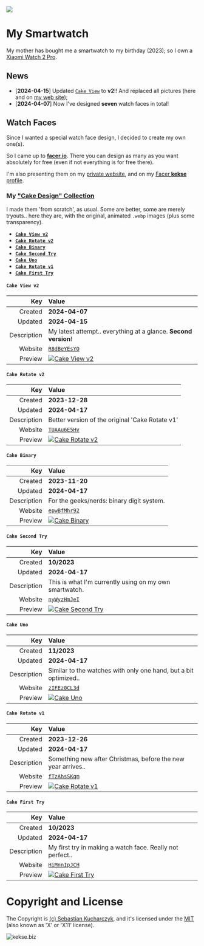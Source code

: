 <img src="https://kekse.biz/github.php?draw&override=github:smartwatch" />

# My **Smartwatch**
My mother has bought me a smartwatch to my birthday (2023); so I own a [Xiaomi Watch 2 Pro](https://kekse.biz/?~hardware).

## News
* \[**2024-04-15**\] Updated [`Cake View`](#cake-view-v2) to **v2**!! And replaced all pictures (here and on [my web site](https://kekse.biz/?~smartwatch));
* \[**2024-04-07**\] Now I've designed **seven** watch faces in total!

## Watch Faces
Since I wanted a special watch face design, I decided to create my own one(s).

So I came up to [**facer.io**](https://facer.io/). There you can design as many as you want
absolutely for free (even if not everything is for free there).

I'm also presenting them on my [private website](https://kekse.biz/?~smartwatch),
and on my [Facer **kekse** profile](https://www.facer.io/u/kekse).

### My ["**Cake Design**" Collection](https://www.facer.io/collection/cake-collection-8e8db4066b)
I made them 'from scratch', as usual. Some are better, some are merely tryouts..
here they are, with the original, animated `.webp` images (plus some transparency).

* [**`Cake View v2`**](#cake-view-v2)
* [**`Cake Rotate v2`**](#cake-rotate-v2)
* [**`Cake Binary`**](#cake-binary)
* [**`Cake Second Try`**](#cake-second-try)
* [**`Cake Uno`**](#cake-uno)
* [**`Cake Rotate v1`**](#cake-rotate-v1)
* [**`Cake First Try`**](#cake-first-try)

#### **`Cake View v2`**
| Key         | Value                                                                                                             |
| ----------: | :---------------------------------------------------------------------------------------------------------------- |
| Created     | **2024-04-07**                                                                                                    |
| Updated     | **2024-04-15**                                                                                                    |
| Description | My latest attempt.. everything at a glance. **Second version**!                                                   |
| Website     | [`R8dBeYEsYO`](https://www.facer.io/watchface/R8dBeYEsYO?watchModel=fossilqmarshal)                               |
| Preview     | <a href="images/png/Cake View v2.png"><img src="images/webp/Cake View v2.webp" alt="Cake View v2" /></a>          |

#### **`Cake Rotate v2`**
| Key         | Value                                                                                                             |
| ----------: | :---------------------------------------------------------------------------------------------------------------- |
| Created     | **2023-12-28**                                                                                                    |
| Updated     | **2024-04-17**                                                                                                    |
| Description | Better version of the original 'Cake Rotate v1'                                                                   |
| Website     | [`TUAAu6E5Hv`](https://www.facer.io/watchface/TUAAu6E5Hv?watchModel=fossilqmarshal)                               |
| Preview     | <a href="images/png/Cake Rotate v2.png"><img src="images/webp/Cake Rotate v2.webp" alt="Cake Rotate v2" /></a>    |

#### **`Cake Binary`**
| Key         | Value                                                                                                             |
| ----------: | :---------------------------------------------------------------------------------------------------------------- |
| Created     | **2023-11-20**                                                                                                    |
| Updated     | **2024-04-17**                                                                                                    |
| Description | For the geeks/nerds: binary digit system.                                                                         |
| Website     | [`epwBfMhr92`](https://www.facer.io/watchface/epwBfMhr92?watchModel=fossilqmarshal)                               |
| Preview     | <a href="images/png/Cake Binary.png"><img src="images/webp/Cake Binary.webp" alt="Cake Binary" /></a>             |

#### **`Cake Second Try`**
| Key         | Value                                                                                                             |
| ----------: | :---------------------------------------------------------------------------------------------------------------- |
| Created     | **10/2023**                                                                                                       |
| Updated     | **2024-04-17**                                                                                                    |
| Description | This is what I'm currently using on my own smartwatch.                                                            |
| Website     | [`nyWyzHmJeI`](https://www.facer.io/watchface/nyWyzHmJeI?watchModel=fossilqmarshal)                               |
| Preview     | <a href="images/png/Cake Second Try.png"><img src="images/webp/Cake Second Try.webp" alt="Cake Second Try" /></a> |

#### **`Cake Uno`**
| Key         | Value                                                                                                             |
| ----------: | :---------------------------------------------------------------------------------------------------------------- |
| Created     | **11/2023**                                                                                                       |
| Updated     | **2024-04-17**                                                                                                    |
| Description | Similar to the watches with only one hand, but a bit optimized..                                                  |
| Website     | [`zIFEz0CL3d`](https://www.facer.io/watchface/zIFEz0CL3d?watchModel=fossilqmarshal)                               |
| Preview     | <a href="images/png/Cake Uno.png"><img src="images/webp/Cake Uno.webp" alt="Cake Uno" /></a>                      |

#### **`Cake Rotate v1`**
| Key         | Value                                                                                                             |
| ----------: | :---------------------------------------------------------------------------------------------------------------- |
| Created     | **2023-12-26**                                                                                                    |
| Updated     | **2024-04-17**                                                                                                    |
| Description | Something new after Christmas, before the new year arrives..                                                      |
| Website     | [`fTzAhsSKqm`](https://www.facer.io/watchface/fTzAhsSKqm?watchModel=fossilqmarshal)                               |
| Preview     | <a href="images/png/Cake Rotate v1.png"><img src="images/webp/Cake Rotate v1.webp" alt="Cake Rotate v1" /></a>    |

#### **`Cake First Try`**
| Key         | Value                                                                                                             |
| ----------: | :---------------------------------------------------------------------------------------------------------------- |
| Created     | **10/2023**                                                                                                       |
| Updated     | **2024-04-17**                                                                                                    |
| Description | My first try in making a watch face. Really not perfect..                                                         |
| Website     | [`HiMnnIpJCH`](https://www.facer.io/watchface/HiMnnIpJCH?watchModel=fossilqmarshal)                               |
| Preview     | <a href="images/png/Cake First Try.png"><img src="images/webp/Cake First Try.webp" alt="Cake First Try" /></a>    |

# Copyright and License
The Copyright is [(c) Sebastian Kucharczyk](COPYRIGHT.txt),
and it's licensed under the [MIT](LICENSE.txt) (also known as 'X' or 'X11' license).

![kekse.biz](favicon.png)

